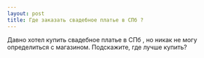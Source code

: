 ```yaml
---
layout: post 
title: Где заказать свадебное платье в СПб ? 
--- 
```

Давно хотел купить свадебное платье в СПб , но никак не могу определиться с магазином. Подскажите, где лучше купить?